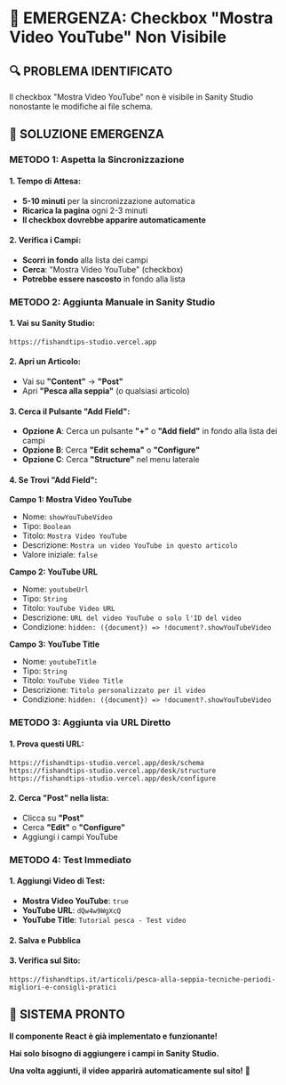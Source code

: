 # 🚨 EMERGENZA: Checkbox "Mostra Video YouTube" Non Visibile

## 🔍 PROBLEMA IDENTIFICATO
Il checkbox "Mostra Video YouTube" non è visibile in Sanity Studio nonostante le modifiche ai file schema.

## 🎯 SOLUZIONE EMERGENZA

### **METODO 1: Aspetta la Sincronizzazione**

#### **1. Tempo di Attesa:**
- **5-10 minuti** per la sincronizzazione automatica
- **Ricarica la pagina** ogni 2-3 minuti
- **Il checkbox dovrebbe apparire automaticamente**

#### **2. Verifica i Campi:**
- **Scorri in fondo** alla lista dei campi
- **Cerca**: "Mostra Video YouTube" (checkbox)
- **Potrebbe essere nascosto** in fondo alla lista

### **METODO 2: Aggiunta Manuale in Sanity Studio**

#### **1. Vai su Sanity Studio:**
```
https://fishandtips-studio.vercel.app
```

#### **2. Apri un Articolo:**
- Vai su **"Content"** → **"Post"**
- Apri **"Pesca alla seppia"** (o qualsiasi articolo)

#### **3. Cerca il Pulsante "Add Field":**
- **Opzione A**: Cerca un pulsante **"+"** o **"Add field"** in fondo alla lista dei campi
- **Opzione B**: Cerca **"Edit schema"** o **"Configure"** 
- **Opzione C**: Cerca **"Structure"** nel menu laterale

#### **4. Se Trovi "Add Field":**
**Campo 1: Mostra Video YouTube**
- Nome: `showYouTubeVideo`
- Tipo: `Boolean`
- Titolo: `Mostra Video YouTube`
- Descrizione: `Mostra un video YouTube in questo articolo`
- Valore iniziale: `false`

**Campo 2: YouTube URL**
- Nome: `youtubeUrl`
- Tipo: `String`
- Titolo: `YouTube Video URL`
- Descrizione: `URL del video YouTube o solo l'ID del video`
- Condizione: `hidden: ({document}) => !document?.showYouTubeVideo`

**Campo 3: YouTube Title**
- Nome: `youtubeTitle`
- Tipo: `String`
- Titolo: `YouTube Video Title`
- Descrizione: `Titolo personalizzato per il video`
- Condizione: `hidden: ({document}) => !document?.showYouTubeVideo`

### **METODO 3: Aggiunta via URL Diretto**

#### **1. Prova questi URL:**
```
https://fishandtips-studio.vercel.app/desk/schema
https://fishandtips-studio.vercel.app/desk/structure
https://fishandtips-studio.vercel.app/desk/configure
```

#### **2. Cerca "Post" nella lista:**
- Clicca su **"Post"**
- Cerca **"Edit"** o **"Configure"**
- Aggiungi i campi YouTube

### **METODO 4: Test Immediato**

#### **1. Aggiungi Video di Test:**
- **Mostra Video YouTube**: `true`
- **YouTube URL**: `dQw4w9WgXcQ`
- **YouTube Title**: `Tutorial pesca - Test video`

#### **2. Salva e Pubblica**

#### **3. Verifica sul Sito:**
```
https://fishandtips.it/articoli/pesca-alla-seppia-tecniche-periodi-migliori-e-consigli-pratici
```

## 🎯 SISTEMA PRONTO

**Il componente React è già implementato e funzionante!**

**Hai solo bisogno di aggiungere i campi in Sanity Studio.**

**Una volta aggiunti, il video apparirà automaticamente sul sito!** 🚀

